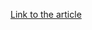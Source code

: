 [Link to the article](https://cybersecuritynews.com/cisa-releases-thirteen-industrial-control-systems/)
